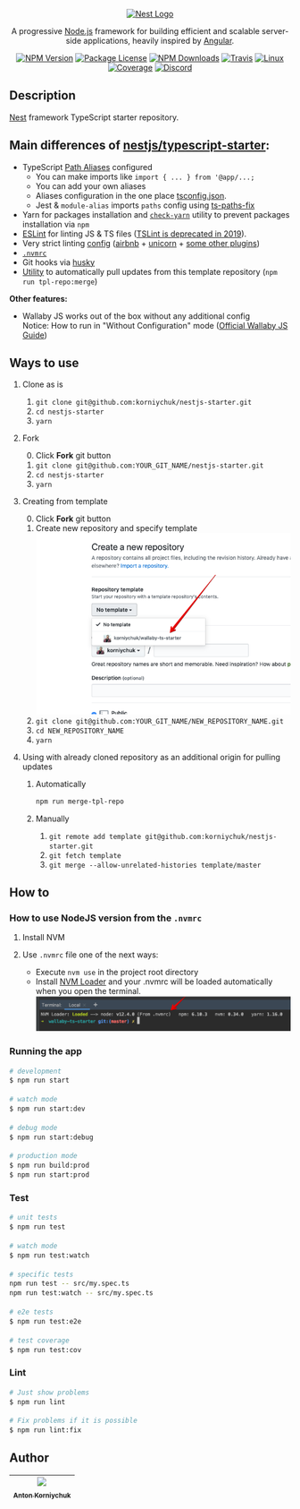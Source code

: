 <p align="center">
  <a href="http://nestjs.com/" target="blank"><img src="https://nestjs.com/img/logo_text.svg" width="320" alt="Nest Logo" /></a>
</p>

[travis-image]: https://api.travis-ci.org/nestjs/nest.svg?branch=master
[travis-url]: https://travis-ci.org/nestjs/nest
[linux-image]: https://img.shields.io/travis/nestjs/nest/master.svg?label=linux
[linux-url]: https://travis-ci.org/nestjs/nest
  
  <p align="center">A progressive <a href="http://nodejs.org" target="blank">Node.js</a> framework for building efficient and scalable server-side applications, heavily inspired by <a href="https://angular.io" target="blank">Angular</a>.</p>
    <p align="center">
<a href="https://www.npmjs.com/~nestjscore"><img src="https://img.shields.io/npm/v/@nestjs/core.svg" alt="NPM Version" /></a>
<a href="https://www.npmjs.com/~nestjscore"><img src="https://img.shields.io/npm/l/@nestjs/core.svg" alt="Package License" /></a>
<a href="https://www.npmjs.com/~nestjscore"><img src="https://img.shields.io/npm/dm/@nestjs/core.svg" alt="NPM Downloads" /></a>
<a href="https://travis-ci.org/nestjs/nest"><img src="https://api.travis-ci.org/nestjs/nest.svg?branch=master" alt="Travis" /></a>
<a href="https://travis-ci.org/nestjs/nest"><img src="https://img.shields.io/travis/nestjs/nest/master.svg?label=linux" alt="Linux" /></a>
<a href="https://coveralls.io/github/nestjs/nest?branch=master"><img src="https://coveralls.io/repos/github/nestjs/nest/badge.svg?branch=master#5" alt="Coverage" /></a>
<a href="https://discord.gg/G7Qnnhy" target="_blank"><img src="https://img.shields.io/badge/discord-online-brightgreen.svg" alt="Discord"/></a>
</p>

## Description

[Nest](https://github.com/nestjs/nest) framework TypeScript starter repository.

## Main differences of [nestjs/typescript-starter](https://github.com/nestjs/typescript-starter):

* TypeScript [Path Aliases](/tsconfig.json#L29) configured
  * You can make imports like `import { ... } from '@app/...;`
  * You can add your own aliases
  * Aliases configuration in the one place [tsconfig.json](tsconfig.json#L29).
  * Jest & `module-alias` imports `paths` config using [ts-paths-fix](/src/ts-paths-fix-apply.ts)
* Yarn for packages installation and [`check-yarn`](/tools/check-yarn.js) utility to prevent packages installation via `npm`
* [ESLint](https://eslint.org) for linting JS & TS files ([TSLint is deprecated in 2019](https://github.com/palantir/tslint#tslint)).
* Very strict linting [config](/src/.eslintrc.js) ([airbnb](https://www.npmjs.com/package/eslint-config-airbnb-base) + [unicorn](https://www.npmjs.com/package/eslint-plugin-unicorn) + [some other plugins](/src/.eslintrc.js#L11))
* [`.nvmrc`](https://github.com/nvm-sh/nvm#nvmrc)
* Git hooks via [husky](https://www.npmjs.com/package/husky)
* [Utility](/tools/merge-with-repository-template.sh) to automatically pull updates from this template repository (`npm run tpl-repo:merge`)

**Other features:**

* Wallaby JS works out of the box without any additional config  
  Notice: How to run in "Without Configuration" mode ([Official Wallaby JS Guide](https://wallabyjs.com/docs/intro/config.html#automatic-configuration))

## Ways to use

1. Clone as is

    1. `git clone git@github.com:korniychuk/nestjs-starter.git`
    2. `cd nestjs-starter`
    3. `yarn`
2. Fork

    0. Click **Fork** git button
    1. `git clone git@github.com:YOUR_GIT_NAME/nestjs-starter.git`
    2. `cd nestjs-starter`
    3. `yarn`
3. Creating from template

    0. Click **Fork** git button
    1. Create new repository and specify template ![template](readme/readme.git-create-from-template.png)
    1. `git clone git@github.com:YOUR_GIT_NAME/NEW_REPOSITORY_NAME.git`
    2. `cd NEW_REPOSITORY_NAME`
    3. `yarn`
4. Using with already cloned repository as an additional origin for pulling updates

    1. Automatically
    
       ```bash
       npm run merge-tpl-repo
       ```
    
    2. Manually

        1. `git remote add template git@github.com:korniychuk/nestjs-starter.git`
        2. `git fetch template`
        3. `git merge --allow-unrelated-histories template/master`

## How to

### How to use NodeJS version from the `.nvmrc`

1. Install NVM
2. Use `.nvmrc` file one of the next ways:

    * Execute `nvm use` in the project root directory
    * Install [NVM Loader](https://github.com/korniychuk/ankor-shell) and your .nvmrc will be loaded automatically when you open the terminal.
      ![NVM Loader demo](readme/readme.nvm-loader.png)
      
### Running the app

```bash
# development
$ npm run start

# watch mode
$ npm run start:dev

# debug mode
$ npm run start:debug

# production mode
$ npm run build:prod
$ npm run start:prod
```

### Test

```bash
# unit tests
$ npm run test

# watch mode
$ npm run test:watch

# specific tests
npm run test -- src/my.spec.ts
npm run test:watch -- src/my.spec.ts

# e2e tests
$ npm run test:e2e

# test coverage
$ npm run test:cov
```

### Lint

```bash
# Just show problems
$ npm run lint

# Fix problems if it is possible
$ npm run lint:fix
```

## Author

| [<img src="https://www.korniychuk.pro/avatar.jpg" width="100px;"/><br /><sub>Anton Korniychuk</sub>](https://korniychuk.pro) |
| :---: |
